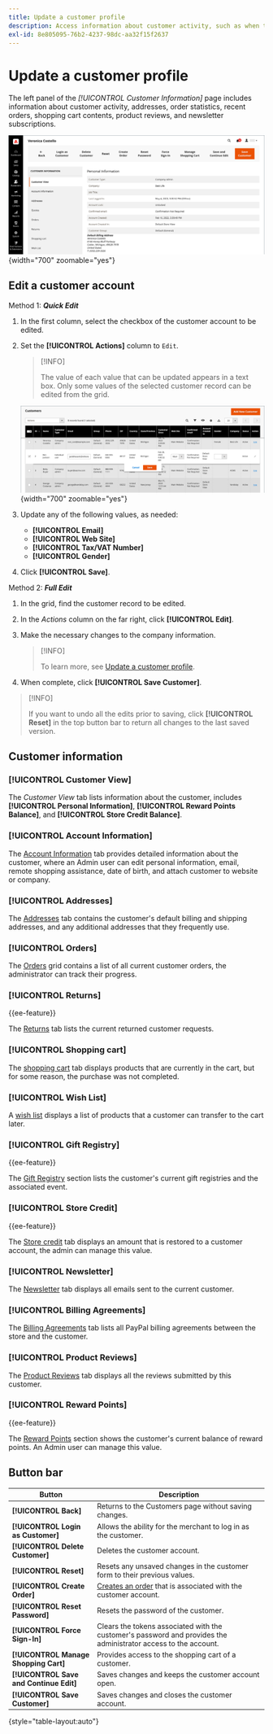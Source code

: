 ```yaml
---
title: Update a customer profile
description: Access information about customer activity, such as when the customer last signed in or out of their account, and update the customer profile.
exl-id: 8e805095-76b2-4237-98dc-aa32f15f2637
---
```

# Update a customer profile

The left panel of the _[!UICONTROL Customer Information]_ page includes information about customer activity, addresses, order statistics, recent orders, shopping cart contents, product reviews, and newsletter subscriptions.

![Customer Profile](assets/cust-profile.png){width="700" zoomable="yes"}

## Edit a customer account

Method 1: **_Quick Edit_**

1. In the first column, select the checkbox of the customer account to be edited.

1. Set the **[!UICONTROL Actions]** column to `Edit`.

   >[!INFO]
   >
   >The value of each value that can be updated appears in a text box. Only some values of the selected customer record can be edited from the grid.

   ![Quick Edit](assets/customers-grid-quick-edit.png){width="700" zoomable="yes"}

1. Update any of the following values, as needed:

   * **[!UICONTROL Email]**
   * **[!UICONTROL Web Site]**
   * **[!UICONTROL Tax/VAT Number]**
   * **[!UICONTROL Gender]**

1. Click **[!UICONTROL Save]**.

Method 2: **_Full Edit_**

1. In the grid, find the customer record to be edited.

1. In the _Actions_ column on the far right, click **[!UICONTROL Edit]**.

1. Make the necessary changes to the company information.

   >[!INFO]
   >
   >To learn more, see [Update a customer profile](../customers/update-account.md).

1. When complete, click **[!UICONTROL Save Customer]**.

>[!INFO]
>
>If you want to undo all the edits prior to saving, click **[!UICONTROL Reset]** in the top button bar to return all changes to the last saved version.

## Customer information

### [!UICONTROL Customer View]

The _Customer View_ tab lists information about the customer, includes **[!UICONTROL Personal Information]**, **[!UICONTROL Reward Points Balance]**, and **[!UICONTROL Store Credit Balance]**.

### [!UICONTROL Account Information]

The [Account Information](../customers/account-dashboard-account-information.md) tab provides detailed information about the customer, where an Admin user can edit personal information, email, remote shopping assistance, date of birth, and attach customer to website or company.

### [!UICONTROL Addresses]

The [Addresses](../customers/account-dashboard-address-book.md) tab contains the customer's default billing and shipping addresses, and any additional addresses that they frequently use.

### [!UICONTROL Orders]

The [Orders](../stores-purchase/orders.md) grid contains a list of all current customer orders, the administrator can track their progress.

### [!UICONTROL Returns]

{{ee-feature}}

The [Returns](../stores-purchase/returns.md) tab lists the current returned customer requests.

### [!UICONTROL Shopping cart]

The [shopping cart](../stores-purchase/cart.md) tab displays products that are currently in the cart, but for some reason, the purchase was not completed.

### [!UICONTROL Wish List]

A [wish list](../stores-purchase/wishlists.md) displays a list of products that a customer can transfer to the cart later.

### [!UICONTROL Gift Registry]

{{ee-feature}}

The [Gift Registry](../merchandising-promotions/gift-registry-storefront.md) section lists the customer's current gift registries and the associated event.


### [!UICONTROL Store Credit]

{{ee-feature}}

The [Store credit](../customers/store-credit.md) tab displays an amount that is restored to a customer account, the admin can manage this value.

### [!UICONTROL Newsletter]

The [Newsletter](../merchandising-promotions/newsletters.md) tab displays all emails sent to the current customer.

### [!UICONTROL Billing Agreements]

The [Billing Agreements](../stores-purchase/paypal-billing-agreements.md) tab lists all PayPal billing agreements between the store and the customer.

### [!UICONTROL Product Reviews]

The [Product Reviews](../catalog/settings-advanced-product-reviews.md) tab displays all the reviews submitted by this customer.

### [!UICONTROL Reward Points]

{{ee-feature}}

The [Reward Points](../merchandising-promotions/rewards-loyalty.md) section shows the customer's current balance of reward points. An Admin user can manage this value.

## Button bar

| Button   | Description  |
|----------|--------------|
| **[!UICONTROL Back]** | Returns to the Customers page without saving changes. |
| **[!UICONTROL Login as Customer]** | Allows the ability for the merchant to log in as the customer. |
| **[!UICONTROL Delete Customer]** | Deletes the customer account.  |
| **[!UICONTROL Reset]** | Resets any unsaved changes in the customer form to their previous values.  |
| **[!UICONTROL Create Order]** | [Creates an order](../stores-purchase/customer-account-create-order.md) that is associated with the customer account.  |
| **[!UICONTROL Reset Password]** | Resets the password of the customer.  |
| **[!UICONTROL Force Sign-In]** | Clears the tokens associated with the customer's password and provides the administrator access to the account. |
| **[!UICONTROL Manage Shopping Cart]** | Provides access to the shopping cart of a customer. |
| **[!UICONTROL Save and Continue Edit]**  | Saves changes and keeps the customer account open. |
| **[!UICONTROL Save Customer]** | Saves changes and closes the customer account. |

{style="table-layout:auto"}
